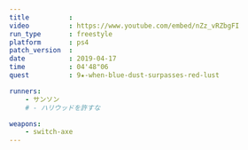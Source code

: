 ```yaml
---
title          :
video          : https://www.youtube.com/embed/nZz_vRZbgFI
run_type       : freestyle
platform       : ps4
patch_version  :
date           : 2019-04-17
time           : 04'48"06
quest          : 9★-when-blue-dust-surpasses-red-lust

runners:
    - サンソン
    # - ハリウッドを許すな

weapons:
    - switch-axe
---
```

